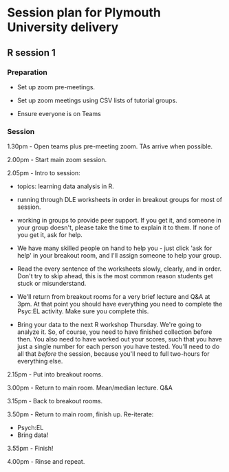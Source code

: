 # Session plan for Plymouth University delivery

## R session 1

### Preparation 

- Set up zoom pre-meetings.

- Set up zoom meetings using CSV lists of tutorial groups.

- Ensure everyone is on Teams 

### Session

1.30pm - Open teams plus pre-meeting zoom. TAs arrive when possible.

2.00pm - Start main zoom session.

2.05pm - Intro to session: 

- topics: learning data analysis in R.

- running through DLE worksheets in order in breakout groups for most of session.

- working in groups to provide peer support. If you get it, and someone in your group doesn't, please take the time to explain it to them. If none of you get it, ask for help. 

- We have many skilled people on hand to help you - just click 'ask for help' in your breakout room, and I'll assign someone to help your group. 

- Read the every sentence of the worksheets slowly, clearly, and in order. Don't try to skip ahead, this is the most common reason students get stuck or misunderstand.

- We'll return from breakout rooms for a very brief lecture and Q&A at 3pm. At that point you should have everything you need to complete the Psyc:EL activity. Make sure you complete this.

- Bring your data to the next R workshop Thursday. We're going to analyze it. So, of course, you need to have finished collection before then. You also need to have worked out your scores, such that you have just a single number for each person you have tested. You'll need to do all that _before_ the session, because you'll need to full two-hours for everything else. 

2.15pm - Put into breakout rooms.

3.00pm - Return to main room. Mean/median lecture. Q&A

3.15pm - Back to breakout rooms. 

3.50pm - Return to main room, finish up. Re-iterate:

- Psych:EL
- Bring data!

3.55pm - Finish!

4.00pm - Rinse and repeat.
